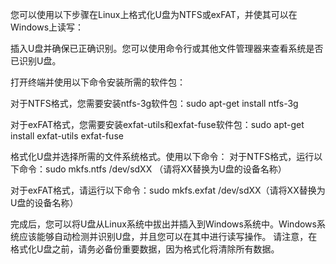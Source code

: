 

您可以使用以下步骤在Linux上格式化U盘为NTFS或exFAT，并使其可以在Windows上读写：

插入U盘并确保已正确识别。您可以使用命令行或其他文件管理器来查看系统是否已识别U盘。

打开终端并使用以下命令安装所需的软件包：

对于NTFS格式，您需要安装ntfs-3g软件包：sudo apt-get install ntfs-3g

对于exFAT格式，您需要安装exfat-utils和exfat-fuse软件包：sudo apt-get install exfat-utils exfat-fuse

格式化U盘并选择所需的文件系统格式。使用以下命令：
对于NTFS格式，运行以下命令：sudo mkfs.ntfs /dev/sdXX （请将XX替换为U盘的设备名称）

对于exFAT格式，请运行以下命令：sudo mkfs.exfat /dev/sdXX（请将XX替换为U盘的设备名称）

完成后，您可以将U盘从Linux系统中拔出并插入到Windows系统中。Windows系统应该能够自动检测并识别U盘，并且您可以在其中进行读写操作。
请注意，在格式化U盘之前，请务必备份重要数据，因为格式化将清除所有数据。